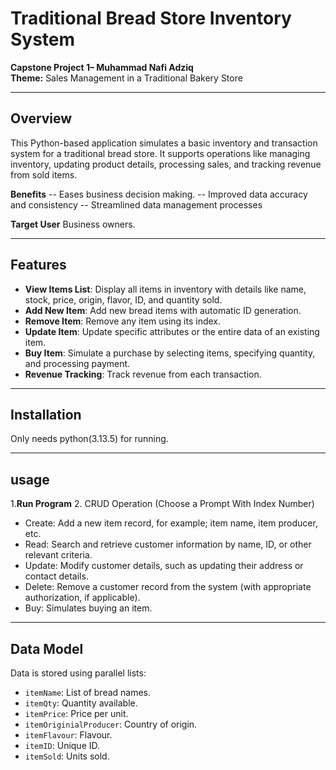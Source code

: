 # Traditional Bread Store Inventory System

**Capstone Project 1– Muhammad Nafi Adziq**  
**Theme:** Sales Management in a Traditional Bakery Store  

---

## Overview

This Python-based application simulates a basic inventory and transaction system for a traditional bread store. It supports operations like managing inventory, updating product details, processing sales, and tracking revenue from sold items.

**Benefits**
-- Eases business decision making.
-- Improved data accuracy and consistency
-- Streamlined data management processes

**Target User**
Business owners.

---

## Features

- **View Items List**: Display all items in inventory with details like name, stock, price, origin, flavor, ID, and quantity sold.
- **Add New Item**: Add new bread items with automatic ID generation.
- **Remove Item**: Remove any item using its index.
- **Update Item**: Update specific attributes or the entire data of an existing item.
- **Buy Item**: Simulate a purchase by selecting items, specifying quantity, and processing payment.
- **Revenue Tracking**: Track revenue from each transaction.

---

## Installation

Only needs python(3.13.5) for running.

---

## usage

1.**Run Program**
2. CRUD Operation (Choose a Prompt With Index Number)
- Create: Add a new item record, for example; item name, item producer, etc.
- Read: Search and retrieve customer information by name, ID, or other relevant criteria.
- Update: Modify customer details, such as updating their address or contact details.
- Delete: Remove a customer record from the system (with appropriate authorization, if applicable).
- Buy: Simulates buying an item.

---

## Data Model

Data is stored using parallel lists:

- `itemName`: List of bread names.
- `itemQty`: Quantity available.
- `itemPrice`: Price per unit.
- `itemOriginialProducer`: Country of origin.
- `itemFlavour`: Flavour.
- `itemID`: Unique ID.
- `itemSold`: Units sold.


